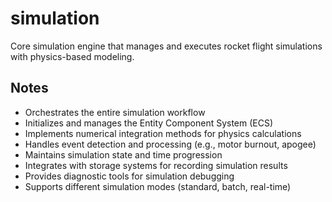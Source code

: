 # simulation

Core simulation engine that manages and executes rocket flight simulations with physics-based modeling.

## Notes
- Orchestrates the entire simulation workflow
- Initializes and manages the Entity Component System (ECS)
- Implements numerical integration methods for physics calculations
- Handles event detection and processing (e.g., motor burnout, apogee)
- Maintains simulation state and time progression
- Integrates with storage systems for recording simulation results
- Provides diagnostic tools for simulation debugging
- Supports different simulation modes (standard, batch, real-time)